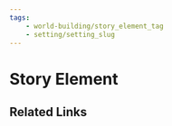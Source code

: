 ```yaml
---
tags:
    - world-building/story_element_tag
    - setting/setting_slug
---
```

<!-- Change `story_element_tag` and `setting_slug` above!!-->

# Story Element


## Related Links

<!-- Link to other pages, or the Hub page for this setting -->